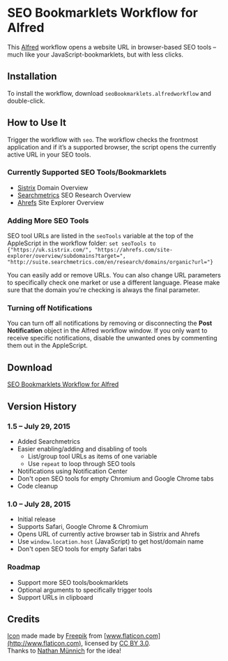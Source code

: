 # SEO Bookmarklets Workflow for Alfred
This [Alfred](http://www.alfredapp.com) workflow opens a website URL in browser-based SEO tools – much like your JavaScript-bookmarklets, but with less clicks.

## Installation
To install the workflow, download `seoBookmarklets.alfredworkflow` and double-click.

## How to Use It
Trigger the workflow with `seo`. The workflow checks the frontmost application and if it’s a supported browser, the script opens the currently active URL in your SEO tools.

### Currently Supported SEO Tools/Bookmarklets
- [Sistrix](http://www.sistrix.com/) Domain Overview
- [Searchmetrics](http://www.searchmetrics.com/) SEO Research Overview
- [Ahrefs](https://ahrefs.com/) Site Explorer Overview

### Adding More SEO Tools
SEO tool URLs are listed in the `seoTools` variable at the top of the AppleScript in the workflow folder: `set seoTools to {"https://uk.sistrix.com/", "https://ahrefs.com/site-explorer/overview/subdomains?target=", "http://suite.searchmetrics.com/en/research/domains/organic?url="}`

You can easily add or remove URLs. You can also change URL parameters to specifically check one market or use a different language. Please make sure that the domain you're checking is always the final parameter.

### Turning off Notifications
You can turn off all notifications by removing or disconnecting the **Post Notification** object in the Alfred workflow window. If you only want to receive specific notifications, disable the unwanted ones by commenting them out in the AppleScript.

## Download
[SEO Bookmarklets Workflow for Alfred](https://github.com/alexanderhuth/alfred-seo-bookmarklets-workflow/raw/master/seoBookmarklets.alfredworkflow)

## Version History
### 1.5 – July 29, 2015
- Added Searchmetrics
- Easier enabling/adding and disabling of tools
	- List/group tool URLs as items of one variable
	- Use `repeat` to loop through SEO tools
- Notifications using Notification Center
- Don't open SEO tools for empty Chromium and Google Chrome tabs
- Code cleanup

### 1.0 – July 28, 2015
- Initial release
- Supports Safari, Google Chrome & Chromium
- Opens URL of currently active browser tab in Sistrix and Ahrefs
- Use `window.location.host` (JavaScript) to get host/domain name
- Don't open SEO tools for empty Safari tabs

### Roadmap
- Support more SEO tools/bookmarklets
- Optional arguments to specifically trigger tools
- Support URLs in clipboard

## Credits
[Icon](http://www.flaticon.com/free-icon/browser_14575) made made by [Freepik](http://www.flaticon.com/authors/freepik) from [www.flaticon.com](http://www.flaticon.com), licensed by [CC BY 3.0](http://creativecommons.org/licenses/by/3.0/).  
Thanks to [Nathan Münnich](http://www.nathanmuennich.com) for the idea!
